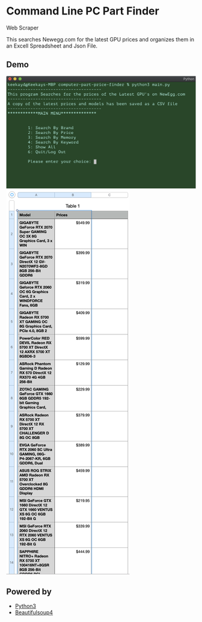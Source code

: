 # Command Line PC Part Finder 
Web Scraper


This searches Newegg.com for the latest GPU prices and organizes them in an Excell Spreadsheet and Json File.



##  Demo

![Iterm](./screenshot2.png "Terminal Output")
![Numbers](./screenshot.png "CSV/Excel File Output")




## Powered by

- [Python3](http://python.org)
- [Beautifulsoup4](https://pypi.org/project/beautifulsoup4/)
